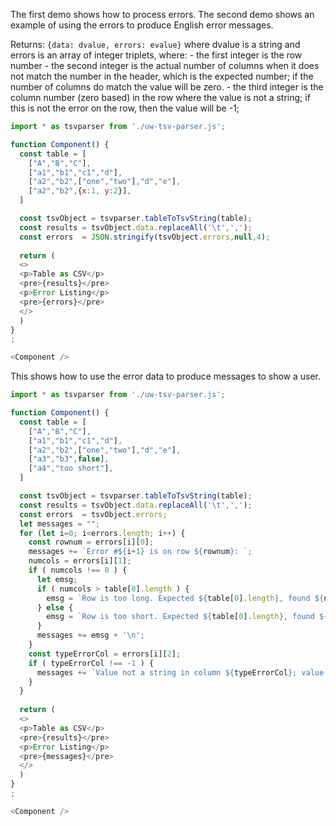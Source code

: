 The first demo shows how to process errors.
The second demo shows an example of using the errors to produce 
English error messages.

Returns: 
`{data: dvalue, errors: evalue}`
where dvalue is a string and errors is an array of integer triplets, where:
	- the first integer is the row number
	- the second integer is the actual number of columns 
    when it does not match the number in the header, 
    which is the expected number; 
    if the number of columns do match the value will be zero.
	- the third integer is the column number (zero based) 
    in the row where the value is not a string;
    if this is not the error on the row, then the value will be -1;


```js
import * as tsvparser from './uw-tsv-parser.js';

function Component() {
  const table = [
    ["A","B","C"],
    ["a1","b1","c1","d"],
    ["a2","b2",["one","two"],"d","e"],
    ["a2","b2",{x:1, y:2}],
  ]

  const tsvObject = tsvparser.tableToTsvString(table);
  const results = tsvObject.data.replaceAll('\t',',');
  const errors  = JSON.stringify(tsvObject.errors,null,4);
  
  return (
  <>
  <p>Table as CSV</p>
  <pre>{results}</pre>
  <p>Error Listing</p>
  <pre>{errors}</pre>
  </>
  )
}
;

<Component />
```


This shows how to use the error data to produce messages
to show a user.

```js
import * as tsvparser from './uw-tsv-parser.js';

function Component() {
  const table = [
    ["A","B","C"],
    ["a1","b1","c1","d"],
    ["a2","b2",["one","two"],"d","e"],
    ["a3","b3",false],
    ["a4","too short"],
  ]

  const tsvObject = tsvparser.tableToTsvString(table);
  const results = tsvObject.data.replaceAll('\t',',');
  const errors  = tsvObject.errors;
  let messages = "";
  for (let i=0; i<errors.length; i++) {
    const rownum = errors[i][0];
    messages += `Error #${i+1} is on row ${rownum}: `;
    numcols = errors[i][1];
    if ( numcols !== 0 ) {
      let emsg;
      if ( numcols > table[0].length ) {
        emsg = `Row is too long. Expected ${table[0].length}, found ${numcols}`;
      } else {
        emsg = `Row is too short. Expected ${table[0].length}, found ${numcols}`;
      }
      messages += emsg + '\n';
    }
    const typeErrorCol = errors[i][2];
    if ( typeErrorCol !== -1 ) {
      messages += `Value not a string in column ${typeErrorCol}; value type is ${typeof(table[rownum][typeErrorCol])}\n`
    }
  }
  
  return (
  <>
  <p>Table as CSV</p>
  <pre>{results}</pre>
  <p>Error Listing</p>
  <pre>{messages}</pre>
  </>
  )
}
;

<Component />
```